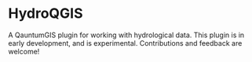 HydroQGIS
=========

A QauntumGIS plugin for working with hydrological data.
This plugin is in early development, and is experimental.
Contributions and feedback are welcome!
